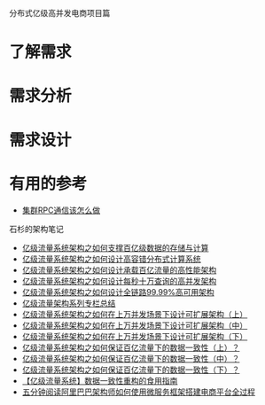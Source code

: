 分布式亿级高并发电商项目篇
# 了解需求
# 需求分析
# 需求设计
# 






# 有用的参考

* [集群RPC通信该怎么做](https://mp.weixin.qq.com/s?__biz=MjM5MzA1Mzc3Nw==&mid=2247484099&idx=1&sn=1f3e67ea1c031550f73ad2f7fe13c511&chksm=a69daffd91ea26eb5e98131fac8d4b751abb334f51a49659900a8ce290e19244251fe6f234fb&scene=21#wechat_redirect)

石杉的架构笔记
* [亿级流量系统架构之如何支撑百亿级数据的存储与计算 ](https://mp.weixin.qq.com/s/eqtR9QAMIm3F4QnGut1vrA)
* [亿级流量系统架构之如何设计高容错分布式计算系统](https://mp.weixin.qq.com/s/Omzkr-9BoL3GjyiWn9Nhdg)
* [亿级流量系统架构之如何设计承载百亿流量的高性能架构](https://mp.weixin.qq.com/s/o8rZwDGkJwPxHsPpBcQh9w)
* [亿级流量系统架构之如何设计每秒十万查询的高并发架构](https://mp.weixin.qq.com/s/Fw7WL8BiBrQ9osqqWSwqEw)
* [亿级流量系统架构之如何设计全链路99.99%高可用架构‍](https://mp.weixin.qq.com/s/3-eWMVje_PWnwGmsZZBJog)
* [亿级流量架构系列专栏总结](https://mp.weixin.qq.com/s/AkZn-RjXcZYdZ2PjQ8_YHA)
* [亿级流量系统架构之如何在上万并发场景下设计可扩展架构（上）](https://mp.weixin.qq.com/s/8zHlTwTQkl3LNS5beOf5AA)
* [亿级流量系统架构之如何在上万并发场景下设计可扩展架构（中）](https://mp.weixin.qq.com/s/ThoeXs-Dz7xbs-Nl7Mbfag)
* [亿级流量系统架构之如何在上万并发场景下设计可扩展架构（下）](https://mp.weixin.qq.com/s/f4We1V8EAIyM8wpvwAHmwQ)
* [亿级流量系统架构之如何保证百亿流量下的数据一致性（上）？](https://mp.weixin.qq.com/s/hh-kpRLwKRLLK8fG-5jzTQ)
* [亿级流量系统架构之如何保证百亿流量下的数据一致性（中）？](https://mp.weixin.qq.com/s/suPMfwaXc4ze_csS2WfzHA)
* [亿级流量系统架构之如何保证百亿流量下的数据一致性（下）？](https://mp.weixin.qq.com/s/TdGiiBzaOTo1TeY40NpSTw)
* [【亿级流量系统】数据一致性重构的食用指南](https://mp.weixin.qq.com/s/bZwhgi9MFioSmfPeb9tcsg)
* [五分钟阅读阿里巴巴架构师如何使用微服务框架搭建电商平台全过程](https://blog.csdn.net/pingdouble/article/details/79527044)
